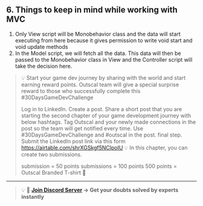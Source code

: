 ## 6. Things to keep in mind while working with MVC
1. Only View script will be Monobehavior class and the data will start executing from here because it gives permission to write void start and void update methods
2. In the Model script, we will fetch all the data. This data will then be passed to the Monobehavior class in View and the Controller script will take the decision here.

>💡 Start your game dev journey by sharing with the world and start earning reward points. Outscal team will give a special surprise reward to those who successfully complete this #30DaysGameDevChallenge
>
>Log in to LinkedIn.
Create a post.
Share a short post that you are starting the second chapter of your game development journey with below hashtags.
Tag Outscal and your newly made connections in the post so the team will get notified every time. Use #30DaysGameDevChallenge and #outscal in the post. final step. Submit the LinkedIn post link via this form https://airtable.com/shrXGSkgf5NClpoIU
💡 In this chapter, you can create two submissions.
>
>submission = 50 points
submissions = 100 points
500 points = Outscal Branded T-shirt 👕
>
---

>💡 🚀 **[Join Discord Server](https://discord.gg/J5zDscnzms) → Get your doubts solved by experts instantly**
